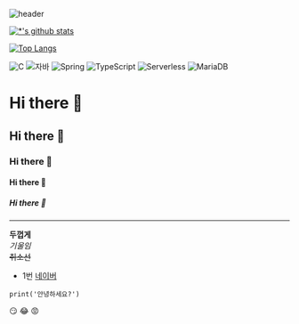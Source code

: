 ![header](https://capsule-render.vercel.app/api?type=wave&color=auto&height=300&section=header&text=깃허브%20특강&fontSize=90)

[![*'s github stats](https://github-readme-stats.vercel.app/api?username=SOOBIN0824)](https://github.com/SOOBIN0824)

[![Top Langs](https://github-readme-stats.vercel.app/api/top-langs/?username=SOOBIN0824)](https://github.com/SOOBIN0824/github-readme-stats)

![C](https://img.shields.io/badge/-C-123456?style=flat-square&logo=C&logoColor=black)
![자바](https://img.shields.io/badge/-자바-007396?style=flat&logo=Java&logoColor=ffffff)
![Spring](https://img.shields.io/badge/-Spring-6DB33F?style=for-the-badge&logo=Spring&logoColor=white)
![TypeScript](https://img.shields.io/badge/-TypeScript-3178C6?style=flat-square&logo=TypeScript&logoColor=white)
![Serverless](https://img.shields.io/badge/-Serverless-FD5750?style=flat-square&logo=Serverless&logoColor=magenta)
![MariaDB](https://img.shields.io/badge/-MariaDB-1F305F?style=flat-square&logo=mariadb&logoColor=white)
​



# Hi there 👋
## Hi there 👋
### Hi there 👋
#### Hi there 👋
##### Hi there 👋
---

**두껍게**<br>
*기울임*<br>
~~취소선~~<br>
- 1번
[네이버](naver.com)
```
print('안녕하세요?')
```
:smirk:
:joy:
:rage:
